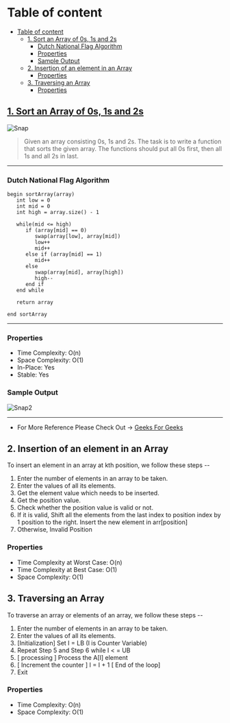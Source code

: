 <!-- Table of content -->
# Table of content
- [Table of content](#table-of-content)
  - [1. Sort an Array of 0s, 1s and 2s](#1-sort-an-array-of-0s-1s-and-2s)
    - [Dutch National Flag Algorithm](#dutch-national-flag-algorithm)
    - [Properties](#properties)
    - [Sample Output](#sample-output)
  - [2. Insertion of an element in an Array](#2-insertion-of-an-element-in-an-array)
    - [Properties](#properties-1)
  - [3. Traversing an Array](#3-traversing-an-array)
    - [Properties](#properties-2)


## [1. Sort an Array of 0s, 1s and 2s](https://github.com/Lakhankumawat/LearnCPP/blob/main/A-Array/Sort_0_1_2.cpp)

![Snap](https://user-images.githubusercontent.com/53018678/156426951-61050466-bf4a-4685-be42-e81a5cf623cb.png)


> Given an array consisting 0s, 1s and 2s. The task is to write a function that sorts the given array. The functions should put all 0s first, then all 1s and all 2s in last.
<hr>

### Dutch National Flag Algorithm
```
begin sortArray(array)
   int low = 0
   int mid = 0
   int high = array.size() - 1

   while(mid <= high)
      if (array[mid] == 0)
         swap(array[low], array[mid])
         low++
         mid++
      else if (array[mid] == 1)
         mid++
      else
         swap(array[mid], array[high])
         high--
      end if
   end while

   return array

end sortArray
```
   <hr>

### Properties
* Time Complexity: O(n)
* Space Complexity: O(1)
* In-Place: Yes
* Stable: Yes

### Sample Output
![Snap2](https://user-images.githubusercontent.com/53018678/156428828-324bda09-356d-47dc-bfaa-793bae0a3dff.png)


<hr>

- For More Reference Please Check Out -> 
[Geeks For Geeks](https://www.geeksforgeeks.org/sort-an-array-of-0s-1s-and-2s/)

## 2. Insertion of an element in an Array

To insert an element in an array at kth position, we follow these steps --

1. Enter the number of elements in an array to be taken.
2. Enter the values of all its elements.
3. Get the element value which needs to be inserted.
4. Get the position value.
5. Check whether the position value is valid or not.
6. If it is valid,
      Shift all the elements from the last index to position index by 1 position to the right.
      Insert the new element in arr[position]
7. Otherwise,
   Invalid Position

### Properties
* Time Complexity at Worst Case: O(n)
* Time Complexity at Best Case: O(1)
* Space Complexity: O(1)

## 3. Traversing an Array

To traverse an array or elements of an array, we follow these steps --

1. Enter the number of elements in an array to be taken.
2. Enter the values of all its elements.
3. [Initialization] Set I = LB   (I is Counter Variable)
4. Repeat Step 5 and Step 6 while I  < = UB
5. [ processing ] Process the A[I] element
6. [ Increment the counter ] I = I + 1
   [ End of the loop]
7. Exit 

### Properties
* Time Complexity: O(n)
* Space Complexity: O(1)